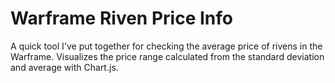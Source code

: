 # Warframe Riven Price Info

A quick tool I've put together for checking the average price of rivens in the Warframe.
Visualizes the price range calculated from the standard deviation and average with Chart.js.
